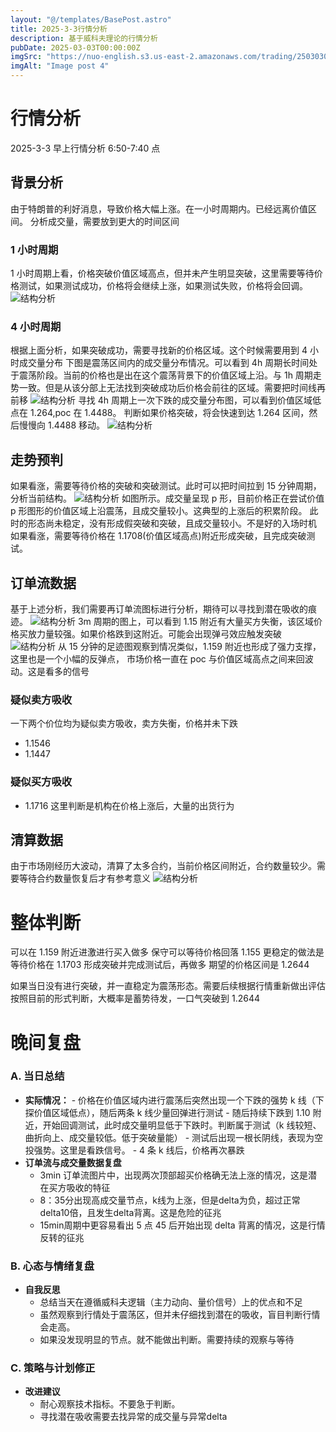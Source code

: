 ```yaml
---
layout: "@/templates/BasePost.astro"
title: 2025-3-3行情分析
description: 基于威科夫理论的行情分析
pubDate: 2025-03-03T00:00:00Z
imgSrc: "https://nuo-english.s3.us-east-2.amazonaws.com/trading/2503030650/tradingview1h.jpg"
imgAlt: "Image post 4"
---
```


# 行情分析

2025-3-3 早上行情分析 6:50-7:40 点

## 背景分析

由于特朗普的利好消息，导致价格大幅上涨。在一小时周期内。已经远离价值区间。
分析成交量，需要放到更大的时间区间

### 1 小时周期

1 小时周期上看，价格突破价值区域高点，但并未产生明显突破，这里需要等待价格测试，如果测试成功，价格将会继续上涨，如果测试失败，价格将会回调。
![结构分析](https://nuo-english.s3.us-east-2.amazonaws.com/trading/2503030650/tradingview1h.jpg)

### 4 小时周期

根据上面分析，如果突破成功，需要寻找新的价格区域。这个时候需要用到 4 小时成交量分布
下图是震荡区间内的成交量分布情况。可以看到 4h 周期长时间处于震荡阶段。当前的价格也是出在这个震荡背景下的价值区域上沿。与 1h 周期走势一致。但是从该分部上无法找到突破成功后价格会前往的区域。需要把时间线再前移
![结构分析](https://nuo-english.s3.us-east-2.amazonaws.com/trading/2503030650/tradingview4h.jpg)
寻找 4h 周期上一次下跌的成交量分布图，可以看到价值区域低点在 1.264,poc 在 1.4488。
判断如果价格突破，将会快速到达 1.264 区间，然后慢慢向 1.4488 移动。
![结构分析](https://nuo-english.s3.us-east-2.amazonaws.com/trading/2503030650/tradingview4h_2.jpg)

## 走势预判

如果看涨，需要等待价格的突破和突破测试。此时可以把时间拉到 15 分钟周期，分析当前结构。
![结构分析](https://nuo-english.s3.us-east-2.amazonaws.com/trading/2503030650/tradingview15m.jpg)
如图所示。成交量呈现 p 形，目前价格正在尝试价值 p 形图形的价值区域上沿震荡，且成交量较小。这典型的上涨后的积累阶段。
此时的形态尚未稳定，没有形成假突破和突破，且成交量较小。不是好的入场时机
如果看涨，需要等待价格在 1.1708(价值区域高点)附近形成突破，且完成突破测试。

## 订单流数据

基于上述分析，我们需要再订单流图标进行分析，期待可以寻找到潜在吸收的痕迹。
![结构分析](https://nuo-english.s3.us-east-2.amazonaws.com/trading/2503030650/tradinglite3m.jpg)
3m 周期的图上，可以看到 1.15 附近有大量买方失衡，该区域价格买放力量较强。如果价格跌到这附近。可能会出现弹弓效应触发突破
![结构分析](https://nuo-english.s3.us-east-2.amazonaws.com/trading/2503030650/tradinglite15m.jpg)
从 15 分钟的足迹图观察到情况类似，1.159 附近也形成了强力支撑，这里也是一个小幅的反弹点，
市场价格一直在 poc 与价值区域高点之间来回波动。这是看多的信号

### 疑似卖方吸收

一下两个价位均为疑似卖方吸收，卖方失衡，价格并未下跌

- 1.1546
- 1.1447

### 疑似买方吸收

- 1.1716
  这里判断是机构在价格上涨后，大量的出货行为

## 清算数据

由于市场刚经历大波动，清算了太多合约，当前价格区间附近，合约数量较少。需要等待合约数量恢复后才有参考意义
![结构分析](https://nuo-english.s3.us-east-2.amazonaws.com/trading/2503030650/liquidation.jpg)

# 整体判断

可以在 1.159 附近进激进行买入做多
保守可以等待价格回落 1.155
更稳定的做法是等待价格在 1.1703 形成突破并完成测试后，再做多
期望的价格区间是 1.2644

如果当日没有进行突破，并一直稳定为震荡形态。需要后续根据行情重新做出评估
按照目前的形式判断，大概率是蓄势待发，一口气突破到 1.2644

# 晚间复盘

### A. 当日总结

- **实际情况：** - 价格在价值区域内进行震荡后突然出现一个下跌的强势 k 线（下探价值区域低点），随后两条 k 线少量回弹进行测试 - 随后持续下跌到 1.10 附近，开始回调测试，此时成交量明显低于下跌时。判断属于测试（k 线较短、曲折向上、成交量较低。低于突破量能） - 测试后出现一根长阴线，表现为空投强势。这里是看跌信号。 - 4 条 k 线后，价格再次暴跌
- **订单流与成交量数据复盘**
  - 3min 订单流图片中，出现两次顶部超买价格确无法上涨的情况，这是潜在买方吸收的特征
  - 8：35分出现高成交量节点，k线为上涨，但是delta为负，超过正常delta10倍，且发生delta背离。这是危险的征兆
  - 15min周期中更容易看出 5 点 45 后开始出现 delta 背离的情况，这是行情反转的征兆

### B. 心态与情绪复盘
- **自我反思**
  - 总结当天在遵循威科夫逻辑（主力动向、量价信号）上的优点和不足
  - 虽然观察到行情处于震荡区，但并未仔细找到潜在的吸收，盲目判断行情会走高。
  - 如果没发现明显的节点。就不能做出判断。需要持续的观察与等待

### C. 策略与计划修正
- **改进建议**
  - 耐心观察技术指标。不要急于判断。
  - 寻找潜在吸收需要去找异常的成交量与异常delta